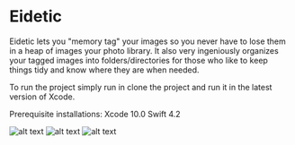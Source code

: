 # Eidetic

Eidetic lets you "memory tag" your images so you never have to lose them in a heap of images your photo library. 
It also very ingeniously organizes your tagged images into folders/directories for those who like to keep things tidy and know where they are when needed.

To run the project simply run in clone the project and run it in the latest version of Xcode.

Prerequisite installations: 
Xcode 10.0
Swift 4.2

![alt text](https://s3.us-east-2.amazonaws.com/samcasmbucket/image00001.png)
![alt text](https://s3.us-east-2.amazonaws.com/samcasmbucket/image00002.png)
![alt text](https://s3.us-east-2.amazonaws.com/samcasmbucket/image00003.png)

